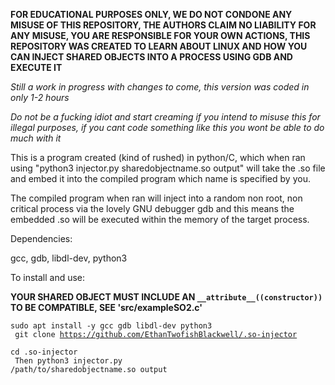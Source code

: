 **FOR EDUCATIONAL PURPOSES ONLY, WE DO NOT CONDONE ANY MISUSE OF THIS REPOSITORY, THE AUTHORS CLAIM NO LIABILITY FOR ANY MISUSE, YOU ARE RESPONSIBLE FOR YOUR OWN ACTIONS, THIS REPOSITORY WAS CREATED TO LEARN ABOUT LINUX AND HOW YOU CAN INJECT SHARED OBJECTS INTO A PROCESS USING GDB AND EXECUTE IT**

*Still a work in progress with changes to come, this version was coded in only 1-2 hours*

*Do not be a fucking idiot and start creaming if you intend to misuse this for illegal purposes, if you cant code something like this you wont be able to do much with it*

This is a program created (kind of rushed) in python/C, which when ran using "python3 injector.py sharedobjectname.so output" will take the .so file and embed it into the compiled program which name is specified by you.

The compiled program when ran will inject into a random non root, non critical process via the lovely GNU debugger gdb and this means the embedded .so will be executed within the memory of the target process.

Dependencies:

gcc, gdb, libdl-dev, python3

To install and use:

**YOUR SHARED OBJECT MUST INCLUDE AN `__attribute__((constructor))` TO BE COMPATIBLE, SEE 'src/exampleSO2.c'**

<code>sudo apt install -y gcc gdb libdl-dev python3<br>
git clone https://github.com/EthanTwofishBlackwell/.so-injector<br>
cd .so-injector<br>
Then python3 injector.py /path/to/sharedobjectname.so output</code>
